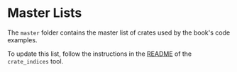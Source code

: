 # Master Lists

The `master` folder contains the master list of crates used by the book's code examples.

To update this list, follow the instructions in the [README](../../tools/crate_indices/README.md) of the `crate_indices` tool.
